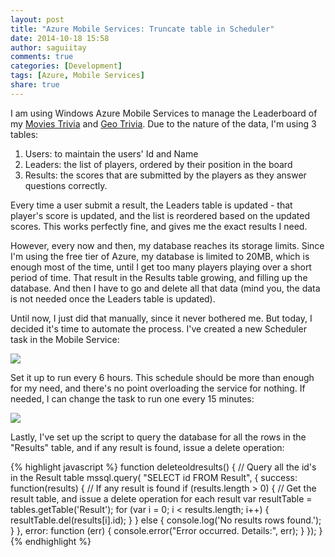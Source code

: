 ```yaml
---
layout: post
title: "Azure Mobile Services: Truncate table in Scheduler"
date: 2014-10-18 15:58
author: saguiitay
comments: true
categories: [Development]
tags: [Azure, Mobile Services]
share: true
---
```

I am using Windows Azure Mobile Services to manage the Leaderboard of my [Movies Trivia]({{site.url}}/windows-phone/movies-trivia) and [Geo Trivia]({{site.url}}/windows-phone/geo-trivia).
Due to the nature of the data, I'm using 3 tables:

1. Users: to maintain the users' Id and Name
2. Leaders: the list of players, ordered by their position in the board
3. Results: the scores that are submitted by the players as they answer questions correctly.

Every time a user submit a result, the Leaders table is updated - that player's score is updated, and the list is reordered based on the updated scores. This works
perfectly fine, and gives me the exact results I need.

However, every now and then, my database reaches its storage limits. Since I'm using the free tier of Azure, my database is limited to 20MB, which is enough most
of the time, until I get too many players playing over a short period of time. That result in the Results table growing, and filling up the database. And then I have
to go and delete all that data (mind you, the data is not needed once the Leaders table is updated).

Until now, I just did that manually, since it never bothered me. But today, I decided it's time to automate the process. I've created a new Scheduler task in the
Mobile Service:

![]({{site.url}}/images/azure-mobile-scheduler-task.PNG)

Set it up to run every 6 hours. This schedule should be more than enough for my need, and there's no point overloading the service for nothing. If needed, I can
change the task to run one every 15 minutes:

![]({{site.url}}/images/azure-mobile-scheduler.PNG)

Lastly, I've set up the script to query the database for all the rows in the "Results" table, and if any result is found, issue a delete operation:

{% highlight javascript %}
function deleteoldresults() {
    // Query all the id's in the Result table
    mssql.query(
        "SELECT id FROM Result",
        {
            success: function(results) {
				// If any result is found
                if (results.length > 0) {
					// Get the result table, and issue a delete operation for each result
					var resultTable = tables.getTable('Result');
                    for (var i = 0; i < results.length; i++) {
                        resultTable.del(results[i].id);
                    }
                } else {
                    console.log('No results rows found.');
                }
            },
            error: function (err)
            {
                console.error("Error occurred. Details:", err);
            }
        });
}
{% endhighlight %}
